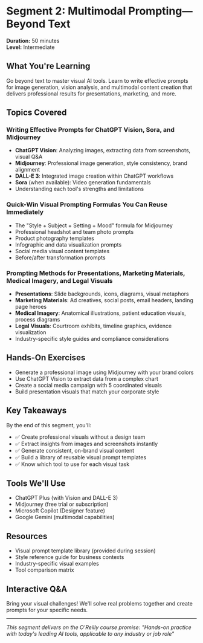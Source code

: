 # Segment 2: Multimodal Prompting—Beyond Text

**Duration:** 50 minutes  
**Level:** Intermediate

## What You're Learning
Go beyond text to master visual AI tools. Learn to write effective prompts for image generation, vision analysis, and multimodal content creation that delivers professional results for presentations, marketing, and more.

## Topics Covered

### Writing Effective Prompts for ChatGPT Vision, Sora, and Midjourney
- **ChatGPT Vision**: Analyzing images, extracting data from screenshots, visual Q&A
- **Midjourney**: Professional image generation, style consistency, brand alignment
- **DALL-E 3**: Integrated image creation within ChatGPT workflows
- **Sora** (when available): Video generation fundamentals
- Understanding each tool's strengths and limitations

### Quick-Win Visual Prompting Formulas You Can Reuse Immediately
- The "Style + Subject + Setting + Mood" formula for Midjourney
- Professional headshot and team photo prompts
- Product photography templates
- Infographic and data visualization prompts
- Social media visual content templates
- Before/after transformation prompts

### Prompting Methods for Presentations, Marketing Materials, Medical Imagery, and Legal Visuals
- **Presentations**: Slide backgrounds, icons, diagrams, visual metaphors
- **Marketing Materials**: Ad creatives, social posts, email headers, landing page heroes
- **Medical Imagery**: Anatomical illustrations, patient education visuals, process diagrams
- **Legal Visuals**: Courtroom exhibits, timeline graphics, evidence visualization
- Industry-specific style guides and compliance considerations

## Hands-On Exercises
- Generate a professional image using Midjourney with your brand colors
- Use ChatGPT Vision to extract data from a complex chart
- Create a social media campaign with 5 coordinated visuals
- Build presentation visuals that match your corporate style

## Key Takeaways
By the end of this segment, you'll:
- ✅ Create professional visuals without a design team
- ✅ Extract insights from images and screenshots instantly
- ✅ Generate consistent, on-brand visual content
- ✅ Build a library of reusable visual prompt templates
- ✅ Know which tool to use for each visual task

## Tools We'll Use
- ChatGPT Plus (with Vision and DALL-E 3)
- Midjourney (free trial or subscription)
- Microsoft Copilot (Designer feature)
- Google Gemini (multimodal capabilities)

## Resources
- Visual prompt template library (provided during session)
- Style reference guide for business contexts
- Industry-specific visual examples
- Tool comparison matrix

## Interactive Q&A
Bring your visual challenges! We'll solve real problems together and create prompts for your specific needs.

---

*This segment delivers on the O'Reilly course promise: "Hands-on practice with today's leading AI tools, applicable to any industry or job role"*